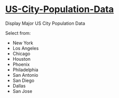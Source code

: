 # [US-City-Population-Data](https://us-city-population-data.streamlit.app/)
Display Major US City Population Data

Select from:
 - New York
 - Los Angeles
 - Chicago
 - Houston
 - Phoenix
 - Philadelphia
 - San Antonio
 - San Diego
 - Dallas
 - San Jose
